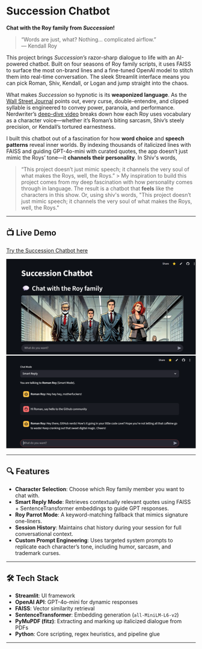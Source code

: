 # Succession Chatbot

**Chat with the Roy family from _Succession_!**

> “Words are just, what? Nothing… complicated airflow.”  
> — Kendall Roy

This project brings _Succession’s_ razor-sharp dialogue to life with an AI-powered chatbot. Built on four seasons of Roy family scripts, it uses FAISS to surface the most on-brand lines and a fine-tuned OpenAI model to stitch them into real-time conversation. The sleek Streamlit interface means you can pick Roman, Shiv, Kendall, or Logan and jump straight into the chaos.

What makes _Succession_ so hypnotic is its **weaponized language**. As the [Wall Street Journal](https://www.wsj.com/arts-culture/television/the-weaponized-language-of-succession-eb97357f) points out, every curse, double-entendre, and clipped syllable is engineered to convey power, paranoia, and performance. Nerdwriter’s [deep-dive video](https://www.youtube.com/watch?v=REhlyvtiIhQ) breaks down how each Roy uses vocabulary as a character voice—whether it’s Roman’s biting sarcasm, Shiv’s steely precision, or Kendall’s tortured earnestness.

I built this chatbot out of a fascination for how **word choice** and **speech patterns** reveal inner worlds. By indexing thousands of italicized lines with FAISS and guiding GPT-4o-mini with curated quotes, the app doesn’t just mimic the Roys’ tone—it **channels their personality**. In Shiv's words,  
> “This project doesn’t just mimic speech; it channels the very soul of what makes the Roys, well, the Roys.” >
My inspiration to build this project comes from my deep fascination with how personality comes through in language. The result is a chatbot that **feels** like the characters in this show. Or, using shiv's words, "This project doesn’t just mimic speech; it channels the very soul of what makes the Roys, well, the Roys."

---

## 📺 Live Demo

[Try the Succession Chatbot here](https://succession-chatbot.streamlit.app/)

<p align="center">
  <img src="./screenshots/interface2.png" alt="Succession Chatbot Interface" width="600">
  <img src="./screenshots/interface1.png" width="600">
</p>

---

## 🔍 Features

- **Character Selection**: Choose which Roy family member you want to chat with.  
- **Smart Reply Mode**: Retrieves contextually relevant quotes using FAISS + SentenceTransformer embeddings to guide GPT responses.  
- **Roy Parrot Mode**: A keyword-matching fallback that mimics signature one-liners.  
- **Session History**: Maintains chat history during your session for full conversational context.  
- **Custom Prompt Engineering**: Uses targeted system prompts to replicate each character’s tone, including humor, sarcasm, and trademark curses.

---

## 🛠️ Tech Stack

- **Streamlit**: UI framework  
- **OpenAI API**: GPT-4o-mini for dynamic responses  
- **FAISS**: Vector similarity retrieval  
- **SentenceTransformer**: Embedding generation (`all-MiniLM-L6-v2`)  
- **PyMuPDF (fitz)**: Extracting and marking up italicized dialogue from PDFs  
- **Python**: Core scripting, regex heuristics, and pipeline glue

---

